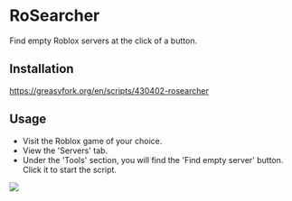 # RoSearcher

Find empty Roblox servers at the click of a button.

## Installation

https://greasyfork.org/en/scripts/430402-rosearcher

## Usage

* Visit the Roblox game of your choice.
* View the 'Servers' tab.
* Under the 'Tools' section, you will find the 'Find empty server' button. Click it to start the script.

![](https://i.imgur.com/2oaisN0.png)
